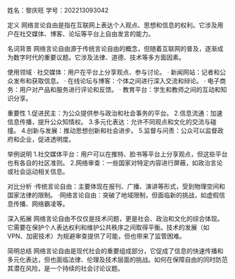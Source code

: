 姓名：黎庆旺
学号：202213093042

定义
网络言论自由是指在互联网上表达个人观点、思想和信息的权利。它涉及用户在社交媒体、博客、论坛等平台上自由发言的能力。

名词背景
网络言论自由源于传统言论自由的概念，但随着互联网的普及，逐渐成为数字时代的重要议题。它涉及法律、道德、技术等多方面因素。

使用领域
·  社交媒体：用户在平台上分享观点、参与讨论。
·  新闻网站：记者和公众发布和获取信息。
·  在线论坛与博客：个体之间进行深入交流和辩论。
·  电子商务：用户对产品和服务进行评论和反馈。
·  教育平台：学生和教师之间的互动和知识分享。

重要性
1.促进民主：为公众提供参与政治和社会事务的平台。
2.信息流通：加速信息传播，提升公众知情权。
3.多元化表达：允许不同观点和文化的交流与碰撞。
4.创新与发展：推动思想创新和社会进步。
5.监督与问责：公众可以监督政府和企业，促进透明度。

举例说明
1.社交媒体平台：用户可以在推特、脸书等平台上分享观点，但这些平台也有各自的社区准则。
2.网络审查：一些国家对特定内容进行屏蔽，如政治言论或社会运动相关信息。

对比分析
·传统言论自由：主要体现在报刊、广播、演讲等形式，受到物理空间和国家法律的限制。
·网络言论自由：突破了地域限制，但面临新的挑战，如虚假信息传播、网络霸凌等。

深入拓展
网络言论自由不仅仅是技术问题，更是社会、政治和文化的综合体现。它需要在保护个人表达权利和维护公共秩序之间取得平衡。技术的发展（如VPN、加密技术）为规避审查提供了可能，但也带来了监管困难。

简明总结
网络言论自由是现代社会的重要组成部分，它促成了信息的快速传播和多元化表达，但也面临法律、伦理及技术层面的挑战。如何在保障自由的同时防范其潜在风险，是一个持续的社会讨论议题。
